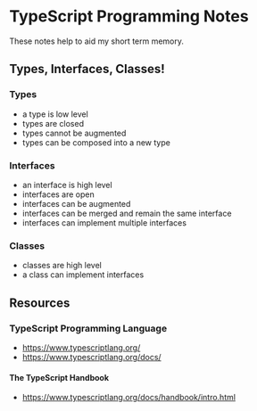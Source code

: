 # TypeScript Programming Notes

These notes help to aid my short term memory.

## Types, Interfaces, Classes!

### Types
- a type is low level
- types are closed 
- types cannot be augmented
- types can be composed into a new type

### Interfaces
- an interface is high level
- interfaces are open
- interfaces can be augmented
- interfaces can be merged and remain the same interface
- interfaces can implement multiple interfaces

### Classes
- classes are high level
- a class can implement interfaces

## Resources

### TypeScript Programming Language
- https://www.typescriptlang.org/
- https://www.typescriptlang.org/docs/

#### The TypeScript Handbook
  - https://www.typescriptlang.org/docs/handbook/intro.html



